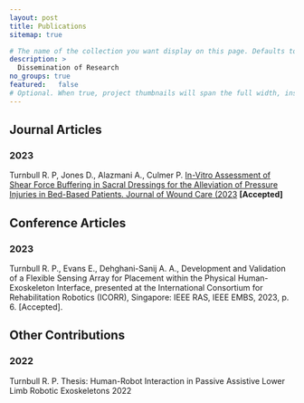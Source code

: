 ```yaml
---
layout: post
title: Publications
sitemap: true

# The name of the collection you want display on this page. Defaults to projects. See Organizing Projects for detail on how to handle multiple project collections.
description: >
  Dissemination of Research
no_groups: true
featured: 	false
# Optional. When true, project thumbnails will span the full width, instead of only half. This setting takes precedence over the featured value of individual projects, i.e. it will apply to the entire page.
---
```



 <h2> Journal Articles </h2>
 
 <h3>2023</h3>

Turnbull R. P, Jones D., Alazmani A., Culmer P. [In-Vitro Assessment of Shear Force Buffering in Sacral Dressings for the Alleviation of Pressure Injuries in Bed-Based Patients. Journal of Wound Care (2023](/publication/2023ShearBuffering.md) **[Accepted]**
 
 <h2> Conference Articles </h2>
 
 <h3>2023</h3>

Turnbull R. P., Evans E., Dehghani-Sanij A. A., Development and Validation of a Flexible Sensing Array for Placement within the Physical Human-Exoskeleton Interface, presented at the International Consortium for Rehabilitation Robotics (ICORR), Singapore: IEEE RAS, IEEE EMBS, 2023, p. 6. [Accepted].


 <h2> Other Contributions</h2>
  
 <h3>2022</h3>
 
Turnbull R. P. Thesis: Human-Robot Interaction in Passive Assistive Lower Limb Robotic Exoskeletons 2022 
